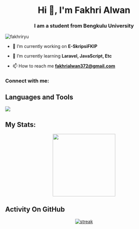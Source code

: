 <h1 align="center">Hi 👋, I'm Fakhri Alwan</h1>
<h3 align="center">I am a student from Bengkulu University</h3>

<p align="left"> <img src="https://komarev.com/ghpvc/?username=fakhriryu&label=Profile%20views&color=0e75b6&style=flat" alt="fakhriryu" /> </p>

- 🔭 I’m currently working on **E-SkripsiFKIP**

- 🌱 I’m currently learning **Laravel, JavaScript, Etc**

- 📫 How to reach me **fakhrialwan372@gmail.com**

<h3 align="left">Connect with me:</h3>
<p align="left">
</p>

## Languages and Tools

<p align="left"> <a href=""><img src="https://skillicons.dev/icons?i=vscode,github,css,html,js,nodejs,laravel"> </a> </p>

## My Stats:
<p align="center">
<img height="200px" src="https://github-readme-stats.vercel.app/api?username=fakhriryu&show_icons=true&locale=en">
</p>

## Activity On GitHub

<p align="center">
  <a href="https://github.com/FakhriRyu">      
<img title="stats" alt="streak" src="https://github-readme-streak-stats.herokuapp.com/?user=fakhriryu&theme=dark&hide_border=true&stroke=f53b3b"/>
</a> 
</p>
